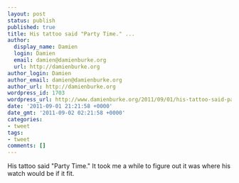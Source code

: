 ```yaml
---
layout: post
status: publish
published: true
title: His tattoo said "Party Time." ...
author:
  display_name: Damien
  login: Damien
  email: damien@damienburke.org
  url: http://damienburke.org
author_login: Damien
author_email: damien@damienburke.org
author_url: http://damienburke.org
wordpress_id: 1703
wordpress_url: http://www.damienburke.org/2011/09/01/his-tattoo-said-party-time/
date: '2011-09-01 21:21:58 +0000'
date_gmt: '2011-09-02 02:21:58 +0000'
categories:
- tweet
tags:
- tweet
comments: []
---
```

<p>His tattoo said "Party Time." It took me a while to figure out it was where his watch would be if it fit.</p>
